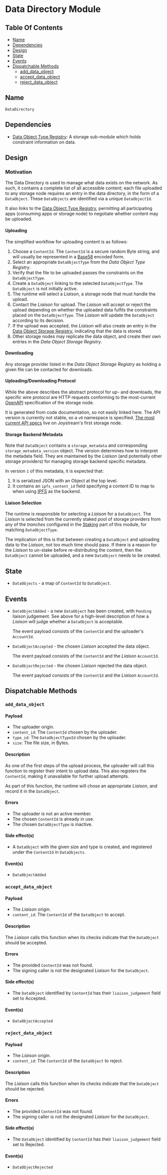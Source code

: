 # Data Directory Module

## Table Of Contents

- [Name](#name)
- [Dependencies](#dependencies)
- [Design](#design)
- [State](#state)
- [Events](#events)
- [Dispatchable Methods](#dispatchable-methods)
  - [add_data_object](#add_data_object)
  - [accept_data_object](#accept_data_object)
  - [reject_data_object](#reject_data_object)

## Name

`DataDirectory`

## Dependencies

- [Data Object Type Registry](./data-object-type-registry.md): A storage
  sub-module which holds constraint information on data.

## Design

### Motivation

The Data Directory is used to manage what data exists on the network. As such,
it contains a complete list of all accessible content; each file uploaded to
any storage node requires an entry in the data directory, in the form of a
`DataObject`. These `DataObjects` are identified via a unique `DataObjectId`.

It also links to the [Data Object Type Registry](./data-object-type-registry.md),
permitting all participating apps (consuming apps or storage node) to negotiate
whether content may be uploaded.

#### Uploading

The simplified workflow for uploading content is as follows:

1. Choose a `ContentId`. The `ContentId` is a secure random Byte string,
   and will usually be represented in a [Base58](https://en.wikipedia.org/wiki/Base58)
   encoded form.
1. Select an appropriate `DataObjectType` from the *Data Object Type Registry*.
1. Verify that the file to be uploaded passes the constraints on the
   `DataObjectType`.
1. Create a `DataObject` linking to the selected `DataObjectType`. The
  `DataObject` is not initially active.
1. The runtime will select a *Liaison*, a storage node that must handle
   the upload.
1. Contact the *Liaison* for upload. The *Liaison* will accept or reject
   the upload depending on whether the uploaded data fulfils the constraints
   placed on the `DataObjectType`. The *Liaison* will update the `DataObject`
   according to its decision.
1. If the upload was accepted, the *Liaison* will also create an entry in
   the [Data Object Storage Registry](./data-object-storage-registry.md),
   indicating that the data is stored.
1. Other storage nodes may replicate the data object, and create their own
   entries in the *Data Object Storage Registry*.

#### Downloading

Any storage provider listed in the *Data Object Storage Registry* as holding
a given file can be contacted for downloads.

#### Uploading/Downloading Protocol

While the above describes the abstract protocol for up- and downloads, the
specific wire protocol are HTTP requests conforming to the most-current
[OpenAPI](https://swagger.io/specification/) specification of the storage node.

It is generated from code documentation, so not easily linked here. The API
version is currently not stable, so a `v0` namespace is specified. [The most
current API specs](https://storage-node-1.joystream.org/swagger.json) live
on Joystream's first storage node.

#### Storage Backend Metadata

Note that `DataObject` contains a `storage_metadata` and corresponding
`storage_metadata_version` object. The version determines how to interpret the
metadata field. They are maintained by the *Liaison* (and potentially other
storage providers) for managing storage backend specific metadata.

In version `1` of this metadata, it is expected that:

1. It is serialized JSON with an Object at the top level.
1. It contains an `ipfs_content_id` field specifying a content ID to map
   to when using [IPFS](https://ipfs.io/) as the backend.

#### Liaison Selection

The runtime is responsible for selecting a *Liaison* for a `DataObject`. The
*Liaison* is selected from the currently staked pool of storage providers from
any of the *tranches* configured in the [Staking](./staking.md) part of this
module, for matching `DataObjectType`.

The implication of this is that between creating a `DataObject` and uploading
data to the *Liaison*, not too much time should pass. If there is a reason for
the *Liaison* to un-stake before re-distributing the content, then the
`DataObject` cannot be uploaded, and a new `DataObject` needs to be created.


## State

- `DataObjects` - a map of `ContentId` to `DataObject`.

## Events

- `DataObjectAdded` - a new `DataObject` has been created, with `Pending`
   liaison judgement. See above for a high-level description of how
   a *Liaison* will judge whether a `DataObject` is acceptable.

   The event payload consists of the `ContentId` and the uploader's
   `AccountId`.

- `DataObjectAccepted` - the chosen *Liaison* accepted the data object.

   The event payload consists of the `ContentId` and the *Liaison*
   `AccountId`.

- `DataObjectRejected` - the chosen *Liaison* rejected the data object.

   The event payload consists of the `ContentId` and the *Liaison*
   `AccountId`.

## Dispatchable Methods

### `add_data_object`

#### Payload

- The uploader origin.
- `content_id`: The `ContentId` chosen by the uploader.
- `type_id`: The `DataObjectTypeId` chosen by the uploader.
- `size`: The file size, in Bytes.

#### Description

As one of the first steps of the upload process, the uploader will call
this function to register their intent to upload data. This also registers
the `ContentId`, making it unavailable for further upload attempts.

As part of this function, the runtime will chose an appropriate *Liaison*,
and record it in the `DataObject`.

#### Errors

- The uploader is not an active member.
- The chosen `ContentId` is already in use.
- The chosen `DataObjectType` is inactive.

#### Side effect(s)

- A `DataObject` with the given size and type is created, and registered
  under the `ContentId` in `DataObjects`.

#### Event(s)

- `DataObjectAdded`

### `accept_data_object`

#### Payload

- The *Liaison* origin.
- `content_id`: The `ContentId` of the `DataObject` to accept.

#### Description

The *Liaison* calls this function when its checks indicate that the `DataObject`
should be accepted.

#### Errors

- The provided `ContentId` was not found.
- The signing caller is not the designated *Liaison* for the `DataObject`.

#### Side effect(s)

- The `DataObject` identified by `ContentId` has their `liaison_judgement` field
  set to Accepted.

#### Event(s)

- `DataObjectAccepted`

### `reject_data_object`

#### Payload

- The *Liaison* origin.
- `content_id`: The `ContentId` of the `DataObject` to reject.

#### Description

The *Liaison* calls this function when its checks indicate that the `DataObject`
should be rejected.

#### Errors

- The provided `ContentId` was not found.
- The signing caller is not the designated *Liaison* for the `DataObject`.

#### Side effect(s)

- The `DataObject` identified by `ContentId` has their `liaison_judgement` field
  set to Rejected.

#### Event(s)

- `DataObjectRejected`
